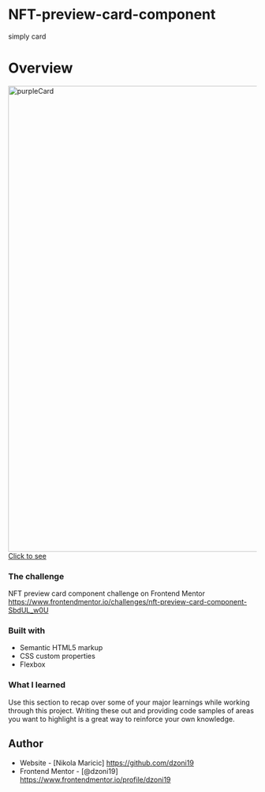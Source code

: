 # NFT-preview-card-component
simply card 

# Overview

<img width="946" alt="purpleCard" src="https://user-images.githubusercontent.com/63516391/142763985-5cc947e4-f2ca-4814-8d61-213e7bf1be79.png">
<a href="https://dzoni19.github.io/NFT-preview-card-component/">Click to see</a>


### The challenge

NFT preview card component challenge on Frontend Mentor
https://www.frontendmentor.io/challenges/nft-preview-card-component-SbdUL_w0U


### Built with

- Semantic HTML5 markup
- CSS custom properties
- Flexbox

### What I learned

Use this section to recap over some of your major learnings while working through this project. Writing these out and providing code samples of areas you want to highlight is a great way to reinforce your own knowledge.


## Author

- Website - [Nikola Maricic] https://github.com/dzoni19
- Frontend Mentor - [@dzoni19] https://www.frontendmentor.io/profile/dzoni19
